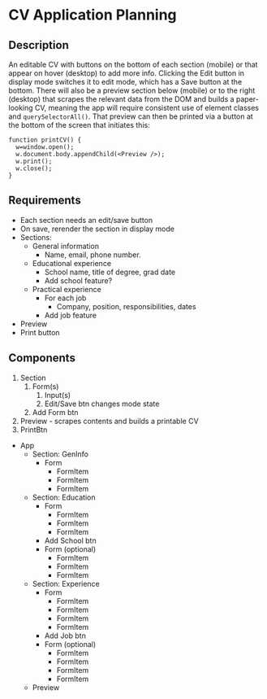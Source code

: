 # CV Application Planning

## Description

An editable CV with buttons on the bottom of each section (mobile) or that appear on hover (desktop) to add more info. Clicking the Edit button in display mode switches it to edit mode, which has a Save button at the bottom. There will also be a preview section below (mobile) or to the right (desktop) that scrapes the relevant data from the DOM and builds a paper-looking CV, meaning the app will require consistent use of element classes and `querySelectorAll()`. That preview can then be printed via a button at the bottom of the screen that initiates this:

```
function printCV() {
  w=window.open();
  w.document.body.appendChild(<Preview />);
  w.print();
  w.close();
}
```

## Requirements

- Each section needs an edit/save button
- On save, rerender the section in display mode
- Sections:
  - General information
    - Name, email, phone number.
  - Educational experience
    - School name, title of degree, grad date
    - Add school feature?
  - Practical experience
    - For each job
      - Company, position, responsibilities, dates
    - Add job feature
- Preview
- Print button

## Components

1. Section
   1. Form(s)
      1. Input(s)
      1. Edit/Save btn changes mode state
   1. Add Form btn
1. Preview - scrapes contents and builds a printable CV
1. PrintBtn

- App
  - Section: GenInfo
    - Form
      - FormItem
      - FormItem
      - FormItem
  - Section: Education
    - Form
      - FormItem
      - FormItem
      - FormItem
    - Add School btn
    - Form (optional)
      - FormItem
      - FormItem
      - FormItem
  - Section: Experience
    - Form
      - FormItem
      - FormItem
      - FormItem
      - FormItem
    - Add Job btn
    - Form (optional)
      - FormItem
      - FormItem
      - FormItem
      - FormItem
  - Preview
